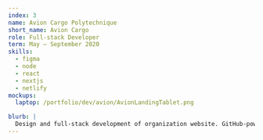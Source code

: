 ```yaml
---
index: 3
name: Avion Cargo Polytechnique
short_name: Avion Cargo
role: Full-stack Developer
term: May – September 2020
skills:
  - figma
  - node
  - react
  - nextjs
  - netlify
mockups:
  laptop: /portfolio/dev/avion/AvionLandingTablet.png

blurb: |
  Design and full-stack development of organization website. GitHub-powered content management with NetlifyCMS, including 100% English/French mirroring of site content and instant language switching.
---
```

